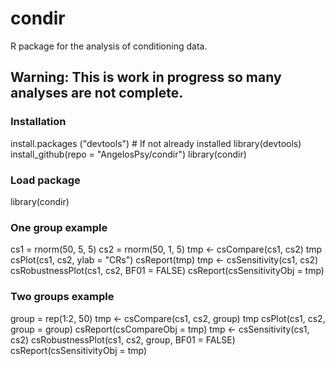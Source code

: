 # condir

R package for the analysis of conditioning data.

## Warning: This is work in progress so many analyses are not complete.

### Installation

install.packages ("devtools") # If not already installed
library(devtools)
install_github(repo = "AngelosPsy/condir")
library(condir)

### Load package
library(condir)

### One group example
cs1 = rnorm(50, 5, 5)
cs2 = rnorm(50, 1, 5)
tmp <- csCompare(cs1, cs2)
tmp
csPlot(cs1, cs2, ylab = "CRs")
csReport(tmp)
tmp <- csSensitivity(cs1, cs2)
csRobustnessPlot(cs1, cs2, BF01 = FALSE)
csReport(csSensitivityObj = tmp)

### Two groups example
group = rep(1:2, 50)
tmp <- csCompare(cs1, cs2, group)
tmp
csPlot(cs1, cs2, group = group)
csReport(csCompareObj = tmp)
tmp <- csSensitivity(cs1, cs2)
csRobustnessPlot(cs1, cs2, group, BF01 = FALSE)
csReport(csSensitivityObj = tmp)

